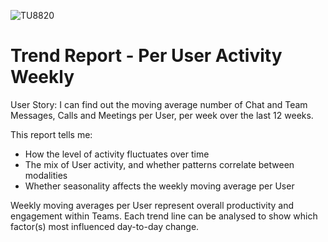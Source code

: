 ![TU8820](https://user-images.githubusercontent.com/69800776/92775734-8c237780-f396-11ea-957c-ce3e9a1be131.png)

# Trend Report - Per User Activity Weekly

User Story: I can find out the moving average number of Chat and Team Messages, Calls and Meetings per User, per week over the last 12 weeks.

This report tells me:

- How the level of activity fluctuates over time
- The mix of User activity, and whether patterns correlate between modalities
- Whether seasonality affects the weekly moving average per User

Weekly moving averages per User represent overall productivity and engagement within Teams. Each trend line can be analysed to show which factor(s) most influenced day-to-day change. 
